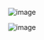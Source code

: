 ![image](https://github.com/user-attachments/assets/983b5007-08af-4370-a603-32eb85e08b9c)


![image](https://github.com/user-attachments/assets/06b21de5-e7de-41b9-a1db-0427fbbaf4c6)
